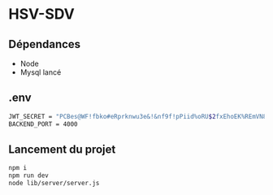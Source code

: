 # HSV-SDV

## Dépendances

- Node
- Mysql lancé

## .env

```bash
JWT_SECRET = "PCBes@WF!fbko#eRprknwu3e&!&nf9f!pPiid%oRU$2fxEhoEK%REmVN8UN4BNKmp6E5@QiLmtv2new5L9VQzcT!#7Ta7fJa2^cj"
BACKEND_PORT = 4000
```

## Lancement du projet

```bash
npm i
npm run dev
node lib/server/server.js
```
